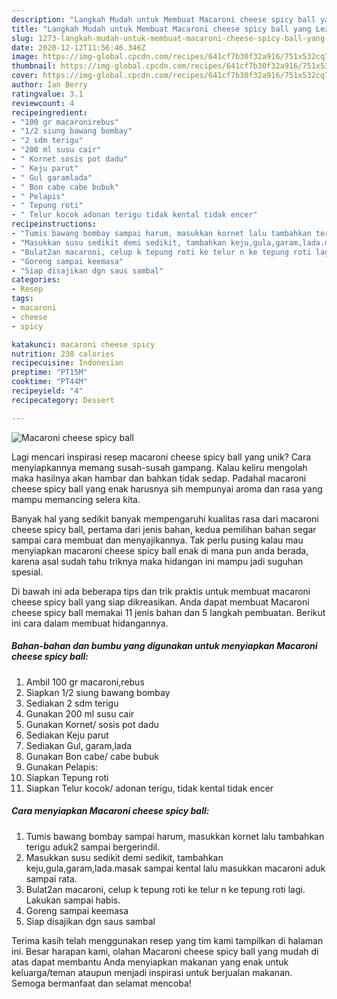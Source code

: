 ```yaml
---
description: "Langkah Mudah untuk Membuat Macaroni cheese spicy ball yang Lezat Sekali"
title: "Langkah Mudah untuk Membuat Macaroni cheese spicy ball yang Lezat Sekali"
slug: 1273-langkah-mudah-untuk-membuat-macaroni-cheese-spicy-ball-yang-lezat-sekali
date: 2020-12-12T11:56:46.346Z
image: https://img-global.cpcdn.com/recipes/641cf7b30f32a916/751x532cq70/macaroni-cheese-spicy-ball-foto-resep-utama.jpg
thumbnail: https://img-global.cpcdn.com/recipes/641cf7b30f32a916/751x532cq70/macaroni-cheese-spicy-ball-foto-resep-utama.jpg
cover: https://img-global.cpcdn.com/recipes/641cf7b30f32a916/751x532cq70/macaroni-cheese-spicy-ball-foto-resep-utama.jpg
author: Ian Berry
ratingvalue: 3.1
reviewcount: 4
recipeingredient:
- "100 gr macaronirebus"
- "1/2 siung bawang bombay"
- "2 sdm terigu"
- "200 ml susu cair"
- " Kornet sosis pot dadu"
- " Keju parut"
- " Gul garamlada"
- " Bon cabe cabe bubuk"
- " Pelapis"
- " Tepung roti"
- " Telur kocok adonan terigu tidak kental tidak encer"
recipeinstructions:
- "Tumis bawang bombay sampai harum, masukkan kornet lalu tambahkan terigu aduk2 sampai bergerindil."
- "Masukkan susu sedikit demi sedikit, tambahkan keju,gula,garam,lada.masak sampai kental lalu masukkan macaroni aduk sampai rata."
- "Bulat2an macaroni, celup k tepung roti ke telur n ke tepung roti lagi. Lakukan sampai habis."
- "Goreng sampai keemasa"
- "Siap disajikan dgn saus sambal"
categories:
- Resep
tags:
- macaroni
- cheese
- spicy

katakunci: macaroni cheese spicy 
nutrition: 238 calories
recipecuisine: Indonesian
preptime: "PT15M"
cooktime: "PT44M"
recipeyield: "4"
recipecategory: Dessert

---
```



![Macaroni cheese spicy ball](https://img-global.cpcdn.com/recipes/641cf7b30f32a916/751x532cq70/macaroni-cheese-spicy-ball-foto-resep-utama.jpg)

Lagi mencari inspirasi resep macaroni cheese spicy ball yang unik? Cara menyiapkannya memang susah-susah gampang. Kalau keliru mengolah maka hasilnya akan hambar dan bahkan tidak sedap. Padahal macaroni cheese spicy ball yang enak harusnya sih mempunyai aroma dan rasa yang mampu memancing selera kita.



Banyak hal yang sedikit banyak mempengaruhi kualitas rasa dari macaroni cheese spicy ball, pertama dari jenis bahan, kedua pemilihan bahan segar sampai cara membuat dan menyajikannya. Tak perlu pusing kalau mau menyiapkan macaroni cheese spicy ball enak di mana pun anda berada, karena asal sudah tahu triknya maka hidangan ini mampu jadi suguhan spesial.


Di bawah ini ada beberapa tips dan trik praktis untuk membuat macaroni cheese spicy ball yang siap dikreasikan. Anda dapat membuat Macaroni cheese spicy ball memakai 11 jenis bahan dan 5 langkah pembuatan. Berikut ini cara dalam membuat hidangannya.

<!--inarticleads1-->

##### Bahan-bahan dan bumbu yang digunakan untuk menyiapkan Macaroni cheese spicy ball:

1. Ambil 100 gr macaroni,rebus
1. Siapkan 1/2 siung bawang bombay
1. Sediakan 2 sdm terigu
1. Gunakan 200 ml susu cair
1. Gunakan  Kornet/ sosis pot dadu
1. Sediakan  Keju parut
1. Sediakan  Gul, garam,lada
1. Gunakan  Bon cabe/ cabe bubuk
1. Gunakan  Pelapis:
1. Siapkan  Tepung roti
1. Siapkan  Telur kocok/ adonan terigu, tidak kental tidak encer




<!--inarticleads2-->

##### Cara menyiapkan Macaroni cheese spicy ball:

1. Tumis bawang bombay sampai harum, masukkan kornet lalu tambahkan terigu aduk2 sampai bergerindil.
1. Masukkan susu sedikit demi sedikit, tambahkan keju,gula,garam,lada.masak sampai kental lalu masukkan macaroni aduk sampai rata.
1. Bulat2an macaroni, celup k tepung roti ke telur n ke tepung roti lagi. Lakukan sampai habis.
1. Goreng sampai keemasa
1. Siap disajikan dgn saus sambal




Terima kasih telah menggunakan resep yang tim kami tampilkan di halaman ini. Besar harapan kami, olahan Macaroni cheese spicy ball yang mudah di atas dapat membantu Anda menyiapkan makanan yang enak untuk keluarga/teman ataupun menjadi inspirasi untuk berjualan makanan. Semoga bermanfaat dan selamat mencoba!
